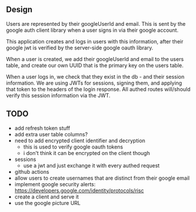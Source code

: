 Design
------
Users are represented by their googleUserId and email. This is sent by the
google auth client library when a user signs in via their google account.

This application creates and logs in users with this information, after their
google jwt is verified by the server-side google oauth library.

When a user is created, we add their googleUserId and email to the users table,
and create our own UUID that is the primary key on the users table.

When a user logs in, we check that they exist in the db - and their session
information. We are using JWTs for sessions, signing them, and applying that
token to the headers of the login response. All authed routes will/should verify
this session information via the JWT.

TODO
----
* add refresh token stuff
* add extra user table columns?
* need to add encrypted client identifier and decryption
  - this is used to verify google oauth tokens
  - i don't think it can be encrypted on the client though
* sessions
  - use a jwt and just exchange it with every authed request
* github actions
* allow users to create usernames that are distinct from their google email
* implement google security alerts: https://developers.google.com/identity/protocols/risc
* create a client and serve it
* use the google picture URL
